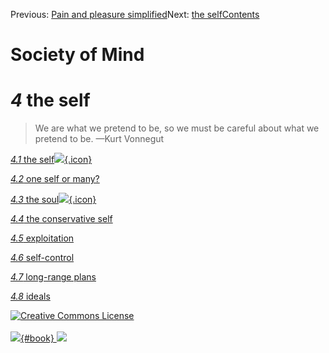 <div class="chapnav">

<span class="prev">Previous: [Pain and pleasure
simplified](./som-3.6.html)</span><span class="next">Next: [the
self](./som-4.1.html)</span><span
class="contents">[Contents](index.html)</span>
<div class="titlebar">

Society of Mind
===============

</div>

</div>

*4* the self
============

> We are what we pretend to be, so we must be careful about what we
> pretend to be. —Kurt Vonnegut

[*4.1* the self![](./images/video.png){.icon}](som-4.1.html)

[*4.2* one self or many?](som-4.2.html)

[*4.3* the soul![](./images/video.png){.icon}](som-4.3.html)

[*4.4* the conservative self](som-4.4.html)

[*4.5* exploitation](som-4.5.html)

[*4.6* self-control](som-4.6.html)

[*4.7* long-range plans](som-4.7.html)

[*4.8* ideals](som-4.8.html)

<div class="footer">

[![Creative Commons
License](http://i.creativecommons.org/l/by-nc-sa/3.0/80x15.png)](http://creativecommons.org/licenses/by-nc-sa/3.0/deed.en_US)\
\
[![](./images/som_book.jpeg){#book}
![](./images/a_logo_17.gif)](http://www.amazon.com/gp/product/0671657135?ie=UTF8&camp=1789&creativeASIN=0671657135&linkCode=xm2&tag=marvinminsky)

</div>
